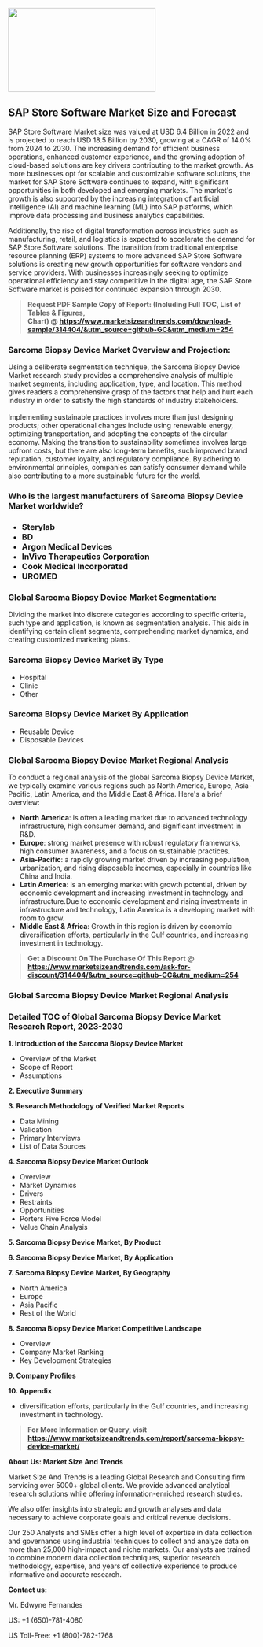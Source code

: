 <p><img class="alignnone size-medium wp-image-20088" src="https://ffe5etoiles.com/wp-content/uploads/2024/12/MST1-300x171.png" alt="" width="300" height="171" /></p><h2>SAP Store Software Market Size and Forecast</h2><p>SAP Store Software Market size was valued at USD 6.4 Billion in 2022 and is projected to reach USD 18.5 Billion by 2030, growing at a CAGR of 14.0% from 2024 to 2030. The increasing demand for efficient business operations, enhanced customer experience, and the growing adoption of cloud-based solutions are key drivers contributing to the market growth. As more businesses opt for scalable and customizable software solutions, the market for SAP Store Software continues to expand, with significant opportunities in both developed and emerging markets. The market's growth is also supported by the increasing integration of artificial intelligence (AI) and machine learning (ML) into SAP platforms, which improve data processing and business analytics capabilities.</p><p>Additionally, the rise of digital transformation across industries such as manufacturing, retail, and logistics is expected to accelerate the demand for SAP Store Software solutions. The transition from traditional enterprise resource planning (ERP) systems to more advanced SAP Store Software solutions is creating new growth opportunities for software vendors and service providers. With businesses increasingly seeking to optimize operational efficiency and stay competitive in the digital age, the SAP Store Software market is poised for continued expansion through 2030.</p></p><blockquote id="" class=""><strong>Request PDF Sample Copy of Report: (Including Full TOC, List of Tables &amp; Figures, Chart)&nbsp;@&nbsp;<strong><a href="https://www.marketsizeandtrends.com/download-sample/314404/&utm_source=github-GC&utm_medium=254" target="_blank">https://www.marketsizeandtrends.com/download-sample/314404/&utm_source=github-GC&utm_medium=254</a></strong></strong></blockquote><h3 id="" class="">Sarcoma Biopsy Device Market&nbsp;Overview and Projection:</h3><p id="" class="">Using a deliberate segmentation technique, the Sarcoma Biopsy Device Market research study provides a comprehensive analysis of multiple market segments, including application, type, and location. This method gives readers a comprehensive grasp of the factors that help and hurt each industry in order to satisfy the high standards of industry stakeholders. <br /> <br />Implementing sustainable practices involves more than just designing products; other operational changes include using renewable energy, optimizing transportation, and adopting the concepts of the circular economy. Making the transition to sustainability sometimes involves large upfront costs, but there are also long-term benefits, such improved brand reputation, customer loyalty, and regulatory compliance. By adhering to environmental principles, companies can satisfy consumer demand while also contributing to a more sustainable future for the world.</p><h3 id="" class="">Who is the largest manufacturers of&nbsp;Sarcoma Biopsy Device Market worldwide?</h3><h3 class=""><p><ul><li>Sterylab </li><li> BD </li><li> Argon Medical Devices </li><li> InVivo Therapeutics Corporation </li><li> Cook Medical Incorporated </li><li> UROMED</li></ul></p></h3><h3 id="" class="">Global&nbsp;Sarcoma Biopsy Device Market Segmentation:</h3><p id="" class="">Dividing the market into discrete categories according to specific criteria, such type and application, is known as segmentation analysis. This aids in identifying certain client segments, comprehending market dynamics, and creating customized marketing plans.</p><h3 id="" class="">Sarcoma Biopsy Device Market&nbsp;By Type</h3><p><p><ul><li>Hospital</li><li> Clinic</li><li> Other</p></li></ul></p></p><h3 id="" class="">Sarcoma Biopsy Device Market&nbsp;By Application</h3><p class=""><p><ul><li>Reusable Device</li><li> Disposable Devices</li></ul></p></p><h3 id="" class="">Global Sarcoma Biopsy Device Market Regional Analysis</h3><p id="" class="">To conduct a regional analysis of the global Sarcoma Biopsy Device Market, we typically examine various regions such as North America, Europe, Asia-Pacific, Latin America, and the Middle East &amp; Africa. Here's a brief overview:</p><ul><li><strong>North America</strong>: is often a leading market due to advanced technology infrastructure, high consumer demand, and significant investment in R&amp;D.</li><li><strong>Europe</strong>: strong market presence with robust regulatory frameworks, high consumer awareness, and a focus on sustainable practices.</li><li><strong>Asia-Pacific</strong>: a rapidly growing market driven by increasing population, urbanization, and rising disposable incomes, especially in countries like China and India.</li><li><strong>Latin America</strong>: is an emerging market with growth potential, driven by economic development and increasing investment in technology and infrastructure.Due to economic development and rising investments in infrastructure and technology, Latin America is a developing market with room to grow.</li><li><strong>Middle East &amp; Africa</strong>: Growth in this region is driven by economic diversification efforts, particularly in the Gulf countries, and increasing investment in technology.</li></ul><blockquote id="" class=""><strong>Get a Discount On The Purchase Of This Report @ <strong><a href="https://www.marketsizeandtrends.com/ask-for-discount/314404/&utm_source=github-GC&utm_medium=254" target="_blank">https://www.marketsizeandtrends.com/ask-for-discount/314404/&utm_source=github-GC&utm_medium=254</a></strong></strong></blockquote><h3 id="" class="">Global Sarcoma Biopsy Device Market Regional Analysis</h3><h3 id="" class="">Detailed TOC of Global Sarcoma Biopsy Device Market Research Report, 2023-2030</h3><p id="" class=""><strong>1. Introduction of the Sarcoma Biopsy Device Market</strong></p><ul><li>Overview of the Market</li><li>Scope of Report</li><li>Assumptions</li></ul><p id="" class=""><strong>2. Executive Summary</strong></p><p id="" class=""><strong>3. Research Methodology of Verified Market Reports</strong></p><ul><li>Data Mining</li><li>Validation</li><li>Primary Interviews</li><li>List of Data Sources</li></ul><p id="" class=""><strong>4. Sarcoma Biopsy Device Market Outlook</strong></p><ul><li>Overview</li><li>Market Dynamics</li><li>Drivers</li><li>Restraints</li><li>Opportunities</li><li>Porters Five Force Model</li><li>Value Chain Analysis</li></ul><p id="" class=""><strong>5. Sarcoma Biopsy Device Market, By Product</strong></p><p id="" class=""><strong>6. Sarcoma Biopsy Device Market, By Application</strong></p><p id="" class=""><strong>7. Sarcoma Biopsy Device Market, By Geography</strong></p><ul><li>North America</li><li>Europe</li><li>Asia Pacific</li><li>Rest of the World</li></ul><p id="" class=""><strong>8. Sarcoma Biopsy Device Market Competitive Landscape</strong></p><ul><li>Overview</li><li>Company Market Ranking</li><li>Key Development Strategies</li></ul><p id="" class=""><strong>9. Company Profiles</strong></p><p id="" class=""><strong>10. Appendix</strong></p><ul><li>diversification efforts, particularly in the Gulf countries, and increasing investment in technology.</li></ul><blockquote id="" class=""><strong>For More Information or Query, visit <strong><strong><a href="https://www.marketsizeandtrends.com/report/sarcoma-biopsy-device-market/" target="_blank">https://www.marketsizeandtrends.com/report/sarcoma-biopsy-device-market/</a></strong></strong></strong></blockquote><p id="" class=""><strong>About Us: Market Size And Trends</strong></p><p id="" class="">Market Size And Trends is a leading Global Research and Consulting firm servicing over 5000+ global clients. We provide advanced analytical research solutions while offering information-enriched research studies.</p><p id="" class="">We also offer insights into strategic and growth analyses and data necessary to achieve corporate goals and critical revenue decisions.</p><p id="" class="">Our 250 Analysts and SMEs offer a high level of expertise in data collection and governance using industrial techniques to collect and analyze data on more than 25,000 high-impact and niche markets. Our analysts are trained to combine modern data collection techniques, superior research methodology, expertise, and years of collective experience to produce informative and accurate research.</p><p id="" class=""><strong>Contact us:</strong></p><p id="" class="">Mr. Edwyne Fernandes</p><p id="" class="">US: +1 (650)-781-4080</p><p id="" class="">US Toll-Free: +1 (800)-782-1768</p>
